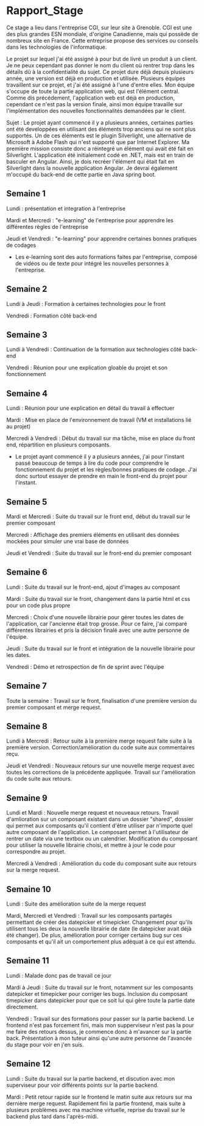 # Rapport_Stage

Ce stage a lieu dans l'entreprise CGI, sur leur site à Grenoble. CGI est une des plus grandes ESN mondiale, d'origine Canadienne, mais qui possède de nombreux site en France. Cette entreprise propose des services ou conseils dans les technologies de l'informatique.

Le projet sur lequel j'ai été assigné à pour but de livré un produit à un client. Je ne peux cependant pas donner le nom du client où rentrer trop dans les détails dû à la confidentialité du sujet. Ce projet dure déjà depuis plusieurs année, une version est déjà en production et utilisée.
Plusieurs équipes travaillent sur ce projet, et j'ai été assigné à l'une d'entre elles. Mon équipe s'occupe de toute la partie application web, qui est l'élément central. Comme dis précédement, l'application web est déjà en production, cependant ce n'est pas la version finale, ainsi mon équipe travaille sur l'implémentation des nouvelles fonctionnalités demandées par le client. 

Sujet : Le projet ayant commencé il y a plusieurs années, certaines parties ont été developpées en utilisant des éléments trop anciens qui ne sont plus supportés. Un de ces éléments est le plugin Silverlight, une alternative de Microsoft à Adobe Flash qui n'est supporté que par Internet Explorer. Ma première mission consiste donc a réintegré un élément qui avait été fait en Silverlight. L'application été initialement codé en .NET, mais est en train de basculer en Angular. Ainsi, je dois recréer l'élément qui était fait en Silverlight dans la nouvelle application Angular. Je devrai également m'occupé du back-end de cette partie en Java spring boot.

## Semaine 1

Lundi : présentation et integration à l'entreprise

Mardi et Mercredi : "e-learning" de l'entreprise pour apprendre les différentes règles de l'entreprise

Jeudi et Vendredi : "e-learning" pour apprendre certaines bonnes pratiques de codages
- Les e-learning sont des auto formations faites par l'entreprise, composé de vidéos ou de texte pour intégré les nouvelles personnes à l'entreprise.


## Semaine 2

Lundi à Jeudi : Formation à certaines technologies pour le front

Vendredi : Formation côté back-end

## Semaine 3

Lundi à Vendredi : Continuation de la formation aux technologies côté back-end

Vendredi : Réunion pour une explication gloable du projet et son fonctionnement

## Semaine 4

Lundi : Réunion pour une explication en détail du travail à effectuer

Mardi : Mise en place de l'environnement de travail (VM et installations lié au projet)

Mercredi à Vendredi : Début du travail sur ma tâche, mise en place du front end, répartition en plusieurs composants.
- Le projet ayant commencé il y a plusieurs années, j'ai pour l'instant passé beaucoup de temps à lire du code pour comprendre le fonctionnement du projet et les règles/bonnes pratiques de codage. J'ai donc surtout essayer de prendre en main le front-end du projet pour l'instant.

## Semaine 5

Mardi et Mercredi : Suite du travail sur le front end, début du travail sur le premier composant

Mercredi : Affichage des premiers éléments en utilisant des données mockées pour simuler une vrai base de données

Jeudi et Vendredi : Suite du travail sur le front-end du premier composant

## Semaine 6

Lundi : Suite du travail sur le front-end, ajout d'images au composant

Mardi : Suite du travail sur le front, changement dans la partie html et css pour un code plus propre

Mercredi : Choix d'une nouvelle librairie pour gérer toutes les dates de l'application, car l'ancienne était trop grosse. Pour ce faire, j'ai comparé différentes librairies et pris la décision finalé avec une autre personne de l'équipe.

Jeudi : Suite du travail sur le front et intégration de la nouvelle librairie pour les dates.

Vendredi : Démo et retrospection de fin de sprint avec l'équipe

## Semaine 7

Toute la semaine : Travail sur le front, finalisation d'une première version du premier composant et merge request.

## Semaine 8

Lundi à Mercredi : Retour suite à la première merge request faite suite à la première version. Correction/amélioration du code suite aux commentaires reçu.

Jeudi et Vendredi : Nouveaux retours sur une nouvelle merge request avec toutes les corrections de la précédente appliquée. Travail sur l'amélioration du code suite aux retours.

## Semaine 9

Lundi et Mardi : Nouvelle merge request et nouveaux retours. Travail d'amlioration sur un composant existant dans un dossier "shared", dossier qui permet aux composants qu'il contient d'être utiliser par n'importe quel autre composant de l'application. Le composant permet à l'utilisateur de rentrer un date via une textbox ou un calendrier. Modification du composant pour utiliser la nouvelle librairie choisi, et mettre à jour le code pour correspondre au projet.

Mercredi à Vendredi : Amélioration du code du composant suite aux retours sur la merge request.

## Semaine 10

Lundi : Suite des amélioration suite de la merge request

Mardi, Mercredi et Vendredi : Travail sur les composants partagés permettant de créer des datepicker et timepicker. Changement pour qu'ils utilisent tous les deux la nouvelle librairie de date (le datepicker avait déjà été changer). De plus, amélioration pour corriger certains bug sur ces composants et qu'il ait un comportement plus adéquat à ce qui est attendu.

## Semaine 11

Lundi : Malade donc pas de travail ce jour

Mardi à Jeudi : Suite du travail sur le front, notamment sur les composants datepicker et timepicker pour corriger les bugs. Inclusion du composant timepicker dans datepicker pour que ce soit lui qui gère toute la partie date directement.

Vendredi : Travail sur des formations pour passer sur la partie backend. Le frontend n'est pas forcement fini, mais mon supperviseur n'est pas la pour me faire des retours dessus, je commence donc à m'avancer sur la partie back.
Présentation à mon tuteur ainsi qu'une autre personne de l'avancée du stage pour voir en j'en suis.

## Semaine 12

Lundi : Suite du travail sur la partie backend, et discution avec mon superviseur pour voir différents points sur la partie backend.

Mardi : Petit retour rapide sur le frontend le matin suite aux retours sur ma dernière merge request. Rapidement fini la partie frontend, mais suite à plusieurs problèmes avec ma machine virtuelle, reprise du travail sur le backend plus tard dans l'après-midi.
